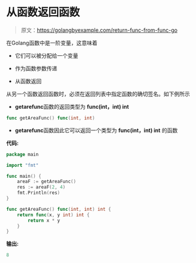 # 从函数返回函数

> 原文：<https://golangbyexample.com/return-func-from-func-go>

在Golang函数中是一阶变量，这意味着

*   它们可以被分配给一个变量

*   作为函数参数传递

*   从函数返回

从另一个函数返回函数时，必须在返回列表中指定函数的确切签名。如下例所示

*   **getarefunc**函数的返回类型为 **func(int，int) int**

```go
func getAreaFunc() func(int, int)
```

*   **getarefunc**函数因此它可以返回一个类型为 **func(int，int) int** 的函数

**代码:**

```go
package main

import "fmt"

func main() {
    areaF := getAreaFunc()
    res := areaF(2, 4)
    fmt.Println(res)
}

func getAreaFunc() func(int, int) int {
    return func(x, y int) int {
        return x * y
    }
}
```

**输出:**

```go
8
```